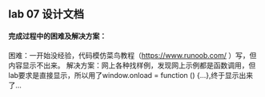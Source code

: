 ##  lab 07 设计文档

#### 完成过程中的困难及解决方案：
困难：一开始没经验，代码模仿菜鸟教程（https://www.runoob.com/ ）写，但内容显示不出来。
解决方案：网上各种找样例，发现网上示例都是函数调用，但lab要求是直接显示，所以用了window.onload = function () {...},终于显示出来了...